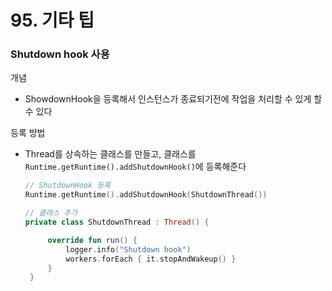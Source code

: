 # 95. 기타 팁
### Shutdown hook 사용
개념
- ShowdownHook을 등록해서 인스턴스가 종료되기전에 작업을 처리할 수 있게 할 수 있다

등록 방법
- Thread를 상속하는 클래스를 만들고, 클래스를 `Runtime.getRuntime().addShutdownHook()`에 등록해준다
   ```kotlin
   // ShutdownHook 등록
   Runtime.getRuntime().addShutdownHook(ShutdownThread())

   // 클래스 추가
   private class ShutdownThread : Thread() {

        override fun run() {
            logger.info("Shutdown hook")
            workers.forEach { it.stopAndWakeup() }
        }
    }
   ```

